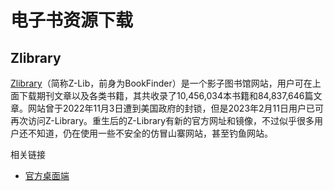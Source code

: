 # 电子书资源下载

## Zlibrary

[Zlibrary](https://z-library.io/)（简称Z-Lib，前身为BookFinder）是一个影子图书馆网站，用户可在上面下载期刊文章以及各类书籍，其共收录了10,456,034本书籍和84,837,646篇文章。网站曾于2022年11月3日遭到美国政府的封锁，但是2023年2月11日用户已可再次访问Z-Library。重生后的Z-Library有新的官方网址和镜像，不过似乎很多用户还不知道，仍在使用一些不安全的仿冒山寨网站，甚至钓鱼网站。

相关链接

- [官方桌面端](https://zh.singlelogin.re/z-access#desktop_app_tab)